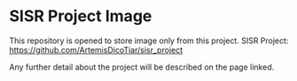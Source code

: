 # SISR Project Image

This repository is opened to store image only from this project.
SISR Project: https://github.com/ArtemisDicoTiar/sisr_project

Any further detail about the project will be described on the page linked.
